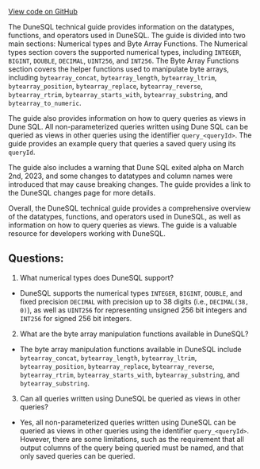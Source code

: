 [View code on GitHub](https://dune.com/blob/master/query\DuneSQL.md)

The DuneSQL technical guide provides information on the datatypes, functions, and operators used in DuneSQL. The guide is divided into two main sections: Numerical types and Byte Array Functions. The Numerical types section covers the supported numerical types, including `INTEGER`, `BIGINT`, `DOUBLE`, `DECIMAL`, `UINT256`, and `INT256`. The Byte Array Functions section covers the helper functions used to manipulate byte arrays, including `bytearray_concat`, `bytearray_length`, `bytearray_ltrim`, `bytearray_position`, `bytearray_replace`, `bytearray_reverse`, `bytearray_rtrim`, `bytearray_starts_with`, `bytearray_substring`, and `bytearray_to_numeric`. 

The guide also provides information on how to query queries as views in Dune SQL. All non-parameterized queries written using Dune SQL can be queried as views in other queries using the identifier `query_<queryId>`. The guide provides an example query that queries a saved query using its `queryId`. 

The guide also includes a warning that Dune SQL exited alpha on March 2nd, 2023, and some changes to datatypes and column names were introduced that may cause breaking changes. The guide provides a link to the DuneSQL changes page for more details. 

Overall, the DuneSQL technical guide provides a comprehensive overview of the datatypes, functions, and operators used in DuneSQL, as well as information on how to query queries as views. The guide is a valuable resource for developers working with DuneSQL.
## Questions: 
 1. What numerical types does DuneSQL support?
- DuneSQL supports the numerical types `INTEGER`, `BIGINT`, `DOUBLE`, and fixed precision `DECIMAL` with precision up to 38 digits (i.e., `DECIMAL(38, 0)`), as well as `UINT256` for representing unsigned 256 bit integers and `INT256` for signed 256 bit integers.

2. What are the byte array manipulation functions available in DuneSQL?
- The byte array manipulation functions available in DuneSQL include `bytearray_concat`, `bytearray_length`, `bytearray_ltrim`, `bytearray_position`, `bytearray_replace`, `bytearray_reverse`, `bytearray_rtrim`, `bytearray_starts_with`, `bytearray_substring`, and `bytearray_substring`.

3. Can all queries written using DuneSQL be queried as views in other queries?
- Yes, all non-parameterized queries written using DuneSQL can be queried as views in other queries using the identifier `query_<queryId>`. However, there are some limitations, such as the requirement that all output columns of the query being queried must be named, and that only saved queries can be queried.